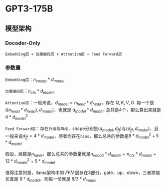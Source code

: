 # GPT3-175B

## 模型架构

### Docoder-Only
```
Embedding层 + 位置编码层 + Attention层 + Feed Forward层
```

### 参数量

`Embedding层`：$n_{vocab} * d_{model}$

`位置编码层`：$n_{ctx} * d_{model}$.

`Attention层`：一般来说，$d_{model} = n_{head} * d_{head}$，存在 $Q,K,V,O$. 每一个是 $((n_{head} * d_{head}),d_{model})$，也就是 $d_{model} * d_{model}$. 总共是4个，那么算出来就是$4 * d_{model}^2$

`Feed Forward层`：存在`升维`与`降维`，shape分别是$(d_{model},d_{ff})$与$(d_{ff},d_{model})$，且一般来说$d_{ff} = 4 * d_{model}$，两者均存在`bias`，那么总共的参数是$8 * d_{model}^2 + 5 * d_{model}$

假设，层数是$n_{layer}$，那么总共的参数量就是$n_{vocab}*d_{model}$ + $n_{ctx}*d_{model}$ + $12*d_{model}^2$ + $5*d_{model}$

值得注意的是，llama架构中的 $FFN$ 层存在3部分，gate、up、down，三者拼接长度是 $8*d_{model}$，则每一份就是 $8/3 * d_{model}$